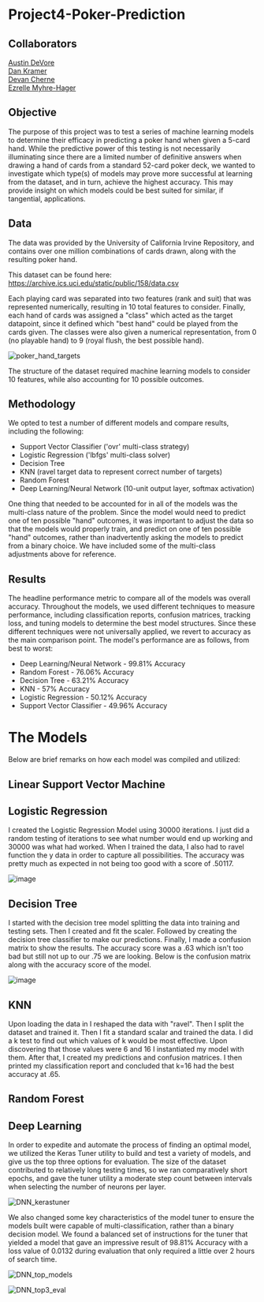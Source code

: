 # Project4-Poker-Prediction

## Collaborators
[Austin DeVore](https://github.com/adevore33) <br>
[Dan Kramer](https://github.com/d6kramer) <br>
[Devan Cherne](https://github.com/IAmTheGam3) <br>
[Ezrelle Myhre-Hager](https://github.com/myhre062)

## Objective

The purpose of this project was to test a series of machine learning models to determine their efficacy in predicting a poker hand when given a 5-card hand. While the predictive power of this testing is not necessarily illuminating since there are a limited number of definitive answers when drawing a hand of cards from a standard 52-card poker deck, we wanted to investigate which type(s) of models may prove more successful at learning from the dataset, and in turn, achieve the highest accuracy. This may provide insight on which models could be best suited for similar, if tangential, applications.

## Data

The data was provided by the University of California Irvine Repository, and contains over one million combinations of cards drawn, along with the resulting poker hand.

This dataset can be found here: https://archive.ics.uci.edu/static/public/158/data.csv

Each playing card was separated into two features (rank and suit) that was represented numerically, resulting in 10 total features to consider. Finally, each hand of cards was assigned a "class" which acted as the target datapoint, since it defined which "best hand" could be played from the cards given. The classes were also given a numerical representation, from 0 (no playable hand) to 9 (royal flush, the best possible hand).

![poker_hand_targets](https://github.com/myhre062/Project4-Poker-Prediction/assets/147351952/d4192d72-4c79-4fe4-b479-4d6ba6a13772)

The structure of the dataset required machine learning models to consider 10 features, while also accounting for 10 possible outcomes.

## Methodology

We opted to test a number of different models and compare results, including the following:

- Support Vector Classifier ('ovr' multi-class strategy)
- Logistic Regression ('lbfgs' multi-class solver)
- Decision Tree
- KNN (ravel target data to represent correct number of targets)
- Random Forest
- Deep Learning/Neural Network (10-unit output layer, softmax activation)

One thing that needed to be accounted for in all of the models was the multi-class nature of the problem. Since the model would need to predict one of ten possible "hand" outcomes, it was important to adjust the data so that the models would properly train, and predict on one of ten possible "hand" outcomes, rather than inadvertently asking the models to predict from a binary choice. We have included some of the multi-class adjustments above for reference.

## Results

The headline performance metric to compare all of the models was overall accuracy. Throughout the models, we used different techniques to measure performance, including classification reports, confusion matrices, tracking loss, and tuning models to determine the best model structures. Since these different techniques were not universally applied, we revert to accuracy as the main comparison point. The model's performance are as follows, from best to worst:

- Deep Learning/Neural Network - 99.81% Accuracy
- Random Forest - 76.06% Accuracy
- Decision Tree - 63.21% Accuracy
- KNN - 57% Accuracy
- Logistic Regression - 50.12% Accuracy
- Support Vector Classifier - 49.96% Accuracy

# The Models

Below are brief remarks on how each model was compiled and utilized:

## Linear Support Vector Machine

## Logistic Regression
I created the Logistic Regression Model using 30000 iterations.  I just did a random testing of iterations to see what number would end up working and 30000 was what had worked.  When I trained the data, I also had to ravel function the y data in order to capture all possibilities.  The accuracy was pretty much as expected in not being too good with a score of .50117.

![image](https://github.com/myhre062/Project4-Poker-Prediction/assets/153146489/d8ac12eb-1e6f-42b2-8d72-2fd386db530b)


## Decision Tree
I started with the decision tree model splitting the data into training and testing sets.  Then I created and fit the scaler.  Followed by creating the decision tree classifier to make our predictions.  Finally, I made a confusion matrix to show the results.  The accuracy score was a .63 which isn't too bad but still not up to our .75 we are looking.  Below is the confusion matrix along with the accuracy score of the model.

![image](https://github.com/myhre062/Project4-Poker-Prediction/assets/153146489/16a0217c-64f9-4d1a-b99c-2dff2a9f8b21)


## KNN
Upon loading the data in I reshaped the data with "ravel". Then I split the dataset and trained it. Then I fit a standard scalar and trained the data. I did a k test to find out which values of k would be most effective. Upon discovering that those values were 6 and 16 I instantiated my model with them. After that, I created my predictions and confusion matrices. I then printed my classification report and concluded that k=16 had the best accuracy at .65.

## Random Forest

## Deep Learning
In order to expedite and automate the process of finding an optimal model, we utilized the Keras Tuner utility to build and test a variety of models, and give us the top three options for evaluation. The size of the dataset contributed to relatively long testing times, so we ran comparatively short epochs, and gave the tuner utility a moderate step count between intervals when selecting the number of neurons per layer. 

![DNN_kerastuner](https://github.com/myhre062/Project4-Poker-Prediction/assets/147351952/1cf181f2-4b07-492a-b7ad-4e44d7312a04)


We also changed some key characteristics of the model tuner to ensure the models built were capable of multi-classification, rather than a binary decision model. We found a balanced set of instructions for the tuner that yielded a model that gave an impressive result of 98.81% Accuracy with a loss value of 0.0132 during evaluation that only required a little over 2 hours of search time.

![DNN_top_models](https://github.com/myhre062/Project4-Poker-Prediction/assets/147351952/11514350-2c82-44e1-a6a0-6c16c8740b27)

![DNN_top3_eval](https://github.com/myhre062/Project4-Poker-Prediction/assets/147351952/4ed098ae-8ff9-427b-b8cf-d584f295b7b4)
